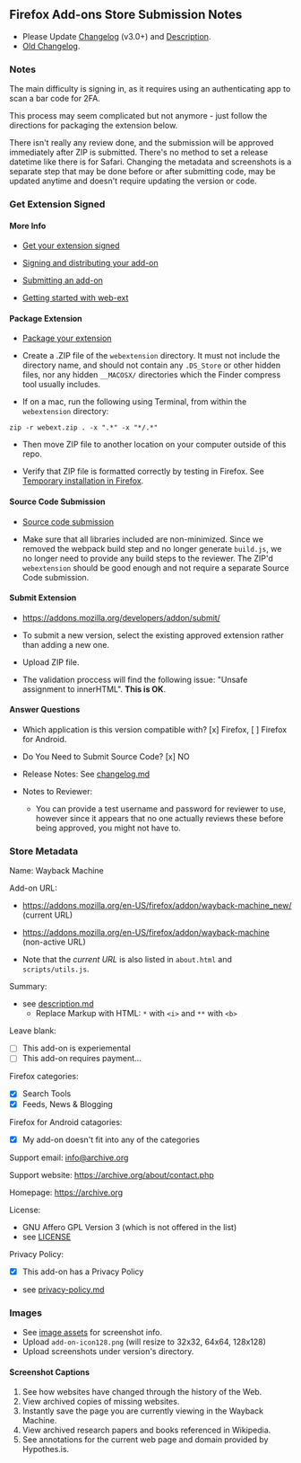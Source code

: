 ## Firefox Add-ons Store Submission Notes

- Please Update [Changelog](../changelog.md) (v3.0+) and [Description](../description.md).
- [Old Changelog](changelog-firefox.md).


### Notes

The main difficulty is signing in, as it requires using an authenticating app to scan a bar code for 2FA.

This process may seem complicated but not anymore - just follow the directions for packaging the extension below.

There isn't really any review done, and the submission will be approved immediately after ZIP is submitted. There's no method to set a release datetime like there is for Safari. Changing the metadata and screenshots is a separate step that may be done before or after submitting code, may be updated anytime and doesn't require updating the version or code.


### Get Extension Signed

#### More Info

- [Get your extension signed](https://extensionworkshop.com/documentation/publish/#get-your-extension-signed)

- [Signing and distributing your add-on](https://extensionworkshop.com/documentation/publish/signing-and-distribution-overview/)

- [Submitting an add-on](https://extensionworkshop.com/documentation/publish/submitting-an-add-on/)

- [Getting started with web-ext](https://extensionworkshop.com/documentation/develop/getting-started-with-web-ext/)


#### Package Extension

- [Package your extension](https://extensionworkshop.com/documentation/publish/package-your-extension/)


- Create a .ZIP file of the `webextension` directory. It must not include the directory name, and should not contain any `.DS_Store` or other hidden files, nor any hidden `__MACOSX/` directories which the Finder compress tool usually includes.

- If on a mac, run the following using Terminal, from within the `webextension` directory:

```
zip -r webext.zip . -x ".*" -x "*/.*"
```
- Then move ZIP file to another location on your computer outside of this repo.

- Verify that ZIP file is formatted correctly by testing in Firefox. See [Temporary installation in Firefox](https://extensionworkshop.com/documentation/develop/temporary-installation-in-firefox/).


#### Source Code Submission

- [Source code submission](https://extensionworkshop.com/documentation/publish/source-code-submission/)

- Make sure that all libraries included are non-minimized. Since we removed the webpack build step and no longer generate `build.js`, we no longer need to provide any build steps to the reviewer. The ZIP'd `webextension` should be good enough and not require a separate Source Code submission.


#### Submit Extension

- https://addons.mozilla.org/developers/addon/submit/

- To submit a new version, select the existing approved extension rather than adding a new one.

- Upload ZIP file.

- The validation proccess will find the following issue: "Unsafe assignment to innerHTML". **This is OK**.


#### Answer Questions

- Which application is this version compatible with? [x] Firefox, [ ] Firefox for Android.

- Do You Need to Submit Source Code? [x] NO

- Release Notes: See [changelog.md](../changelog.md)

- Notes to Reviewer:
  - You can provide a test username and password for reviewer to use, however since it appears that no one actually reviews these before being approved, you might not have to.


### Store Metadata

Name: Wayback Machine

Add-on URL:
- https://addons.mozilla.org/en-US/firefox/addon/wayback-machine_new/ (current URL)
- https://addons.mozilla.org/en-US/firefox/addon/wayback-machine (non-active URL)

- Note that the *current URL* is also listed in `about.html` and `scripts/utils.js`.

Summary:
- see [description.md](../description.md)
  - Replace Markup with HTML: `*` with `<i>` and `**` with `<b>`

Leave blank:
- [ ] This add-on is experiemental
- [ ] This add-on requires payment...

Firefox categories:
- [x] Search Tools
- [x] Feeds, News & Blogging

Firefox for Android catagories:
- [x] My add-on doesn't fit into any of the categories

Support email: info@archive.org

Support website: https://archive.org/about/contact.php

Homepage: https://archive.org

License:
- GNU Affero GPL Version 3 (which is not offered in the list)
- see [LICENSE](../../LICENSE)

Privacy Policy:
- [x] This add-on has a Privacy Policy
- see [privacy-policy.md](../privacy-policy.md)


### Images

- See [image assets](image-assets.md) for screenshot info.
- Upload `add-on-icon128.png` (will resize to 32x32, 64x64, 128x128)
- Upload screenshots under version's directory.


#### Screenshot Captions

1. See how websites have changed through the history of the Web.
2. View archived copies of missing websites.
3. Instantly save the page you are currently viewing in the Wayback Machine.
4. View archived research papers and books referenced in Wikipedia.
5. See annotations for the current web page and domain provided by Hypothes.is.
